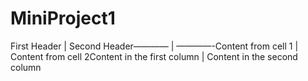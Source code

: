 # MiniProject1

First Header | Second Header———— | ————-Content from cell 1 | Content from cell 2Content in the first column | Content in the second column
